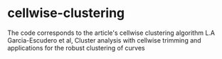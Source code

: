 # cellwise-clustering
The code corresponds to the article's cellwise clustering algorithm L.A Garcia-Escudero et al, Cluster analysis with cellwise trimming and applications for the robust clustering
of curves
